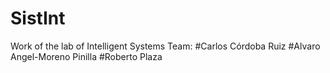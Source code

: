 # SistInt
Work of the lab of Intelligent Systems
Team:
#Carlos Córdoba Ruiz
#Alvaro Angel-Moreno Pinilla
#Roberto Plaza
